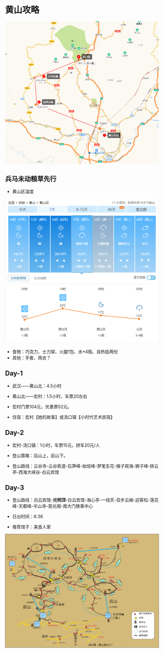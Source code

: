 # 黄山攻略

<img src="huangshan.png"  />

## 兵马未动粮草先行

- 黄山区温度

<img src="weather.png"  />

- 食物：巧克力、士力架、火腿1包、水*4瓶、自热饭两份
- 其他：手套、雨衣？

## Day-1

- 武汉——黄山北：4.5小时

- 黄山北——宏村：1.5小时，车票20左右

- 宏村门票104元，优惠票52元。
- 住宿：宏村【她的故事】或汤口镇【小时代艺术民宿】

## Day-2

- 宏村-汤口镇：1小时，车票15元，拼车20元/人

- 登山策略：后山上，前山下。

- 登山路线：云谷寺-云谷索道-石笋峰-始信峰-梦笔生花-猴子观海-狮子峰-排云亭-西海大峡谷-白云宾馆

## Day-3

- 登山路线：白云宾馆-**光明顶**-白云宾馆-海心亭-一线天-百步云梯-迎客松-莲花峰-天都峰-半山寺-慈光阁-南大门换乘中心

- 日出时间：6:36
- 推荐馆子：美食人家

<img src="map-huangshan.jpg" style="zoom:;" />

